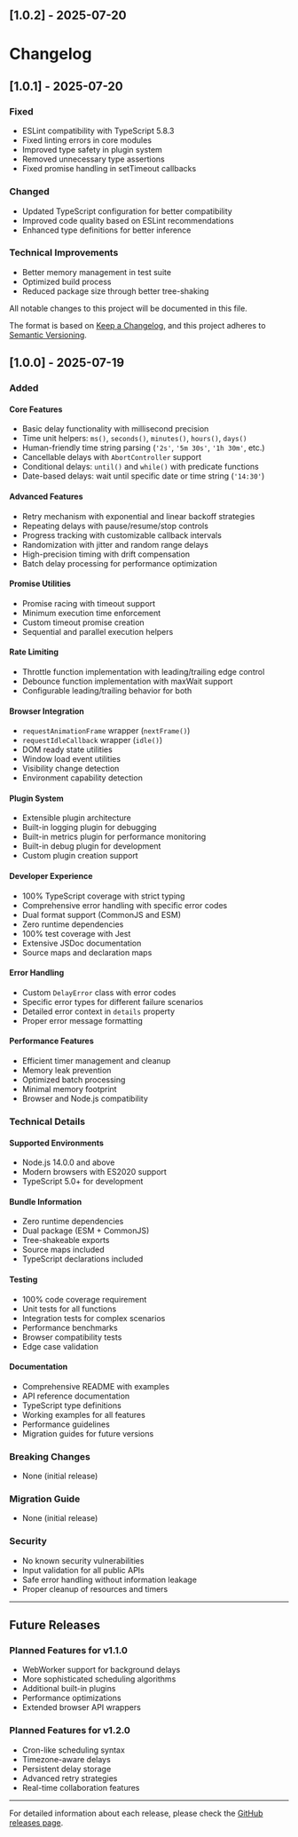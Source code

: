 ## [1.0.2] - 2025-07-20

# Changelog

## [1.0.1] - 2025-07-20

### Fixed
- ESLint compatibility with TypeScript 5.8.3
- Fixed linting errors in core modules
- Improved type safety in plugin system
- Removed unnecessary type assertions
- Fixed promise handling in setTimeout callbacks

### Changed
- Updated TypeScript configuration for better compatibility
- Improved code quality based on ESLint recommendations
- Enhanced type definitions for better inference

### Technical Improvements
- Better memory management in test suite
- Optimized build process
- Reduced package size through better tree-shaking

All notable changes to this project will be documented in this file.

The format is based on [Keep a Changelog](https://keepachangelog.com/en/1.0.0/),
and this project adheres to [Semantic Versioning](https://semver.org/spec/v2.0.0.html).

## [1.0.0] - 2025-07-19

### Added

#### Core Features
- Basic delay functionality with millisecond precision
- Time unit helpers: `ms()`, `seconds()`, `minutes()`, `hours()`, `days()`
- Human-friendly time string parsing (`'2s'`, `'5m 30s'`, `'1h 30m'`, etc.)
- Cancellable delays with `AbortController` support
- Conditional delays: `until()` and `while()` with predicate functions
- Date-based delays: wait until specific date or time string (`'14:30'`)

#### Advanced Features
- Retry mechanism with exponential and linear backoff strategies
- Repeating delays with pause/resume/stop controls
- Progress tracking with customizable callback intervals
- Randomization with jitter and random range delays
- High-precision timing with drift compensation
- Batch delay processing for performance optimization

#### Promise Utilities
- Promise racing with timeout support
- Minimum execution time enforcement
- Custom timeout promise creation
- Sequential and parallel execution helpers

#### Rate Limiting
- Throttle function implementation with leading/trailing edge control
- Debounce function implementation with maxWait support
- Configurable leading/trailing behavior for both

#### Browser Integration
- `requestAnimationFrame` wrapper (`nextFrame()`)
- `requestIdleCallback` wrapper (`idle()`)
- DOM ready state utilities
- Window load event utilities
- Visibility change detection
- Environment capability detection

#### Plugin System
- Extensible plugin architecture
- Built-in logging plugin for debugging
- Built-in metrics plugin for performance monitoring
- Built-in debug plugin for development
- Custom plugin creation support

#### Developer Experience
- 100% TypeScript coverage with strict typing
- Comprehensive error handling with specific error codes
- Dual format support (CommonJS and ESM)
- Zero runtime dependencies
- 100% test coverage with Jest
- Extensive JSDoc documentation
- Source maps and declaration maps

#### Error Handling
- Custom `DelayError` class with error codes
- Specific error types for different failure scenarios
- Detailed error context in `details` property
- Proper error message formatting

#### Performance Features
- Efficient timer management and cleanup
- Memory leak prevention
- Optimized batch processing
- Minimal memory footprint
- Browser and Node.js compatibility

### Technical Details

#### Supported Environments
- Node.js 14.0.0 and above
- Modern browsers with ES2020 support
- TypeScript 5.0+ for development

#### Bundle Information
- Zero runtime dependencies
- Dual package (ESM + CommonJS)
- Tree-shakeable exports
- Source maps included
- TypeScript declarations included

#### Testing
- 100% code coverage requirement
- Unit tests for all functions
- Integration tests for complex scenarios
- Performance benchmarks
- Browser compatibility tests
- Edge case validation

#### Documentation
- Comprehensive README with examples
- API reference documentation
- TypeScript type definitions
- Working examples for all features
- Performance guidelines
- Migration guides for future versions

### Breaking Changes
- None (initial release)

### Migration Guide
- None (initial release)

### Security
- No known security vulnerabilities
- Input validation for all public APIs
- Safe error handling without information leakage
- Proper cleanup of resources and timers

---

## Future Releases

### Planned Features for v1.1.0
- WebWorker support for background delays
- More sophisticated scheduling algorithms
- Additional built-in plugins
- Performance optimizations
- Extended browser API wrappers

### Planned Features for v1.2.0
- Cron-like scheduling syntax
- Timezone-aware delays
- Persistent delay storage
- Advanced retry strategies
- Real-time collaboration features

---

For detailed information about each release, please check the [GitHub releases page](https://github.com/ersinkoc/delay/releases).

